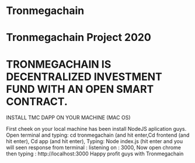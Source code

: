 # Tronmegachain
# Tronmegachain Project 2020
# TRONMEGACHAIN IS  DECENTRALIZED INVESTMENT FUND WITH AN OPEN SMART CONTRACT.


INSTALL TMC DAPP ON YOUR MACHINE (MAC OS)

First cheek on your local machine has been install NodeJS aplication guys.
Open terminal and  typing:  cd tronmegachain (and hit enter,Cd frontend (and hit enter), Cd app (and hit enter), Typing: Node index.js (hit enter and you will seen response from terminal :  listening on : 3000,
Now open chrome then typing : http://localhost:3000
Happy profit guys with Tronmegachain

